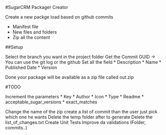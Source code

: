 #SugarCRM Packager Creator

Create a new packge load based on github commits

* Manifest file
* New files and folders
* Zip all the content


##Setup

Select the branch you want in the project folder
Get the Commit GUID -> You can use the git log or the github
Set all the field
	* Description
	* Name
	* Published Date
	* Version

Done your package will be available as a zip file called out.zip

#TODO

Increment the parameters 
	* Key
	* Author
	* Icon
	* Type
	* Readme
	* acceptable_sugar_versions
	* exact_matches

Change the name of the zip
create a list of commit than the user just pick which one he wants
Delete the temp folder after to generate
Delete the list_of_changes.txt
Create Unit Tests
Improve da validations (Folder, commits..)